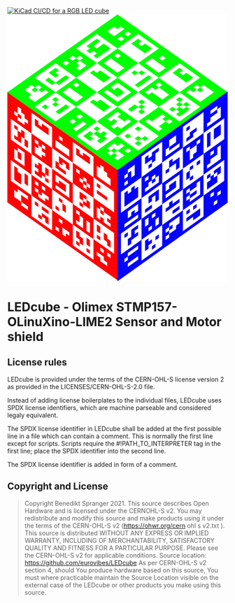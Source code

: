 <!-- SPDX-FileCopyrightText: 2021 Benedikt Spranger <b.spranger@linutronix.de> -->
<!-- SPDX-License-Identifier: CERN-OHL-S-2.0 -->

[![KiCad CI/CD for a RGB LED cube](https://github.com/eurovibes/LEDcube/actions/workflows/main.yml/badge.svg)](https://github.com/eurovibes/LEDcube/actions/workflows/main.yml)
![LEDcube logo](https://github.com/eurovibes/LEDcube/raw/master/images/LEDcube.png "LEDcube logo")

# LEDcube -  Olimex STMP157-OLinuXino-LIME2 Sensor and Motor shield

## License rules

LEDcube is provided under the terms of the CERN-OHL-S license
version 2 as provided in the LICENSES/CERN-OHL-S-2.0 file.

Instead of adding license boilerplates to the individual files,
LEDcube uses SPDX license identifiers, which are machine parseable
and considered legaly equivalent.

The SPDX license identifier in LEDcube shall be added at the first
possible line in a file which can contain a comment. This is normally the
first line except for scripts. Scripts require the #!PATH_TO_INTERPRETER tag
in the first line; place the SPDX identifier into the second line.

The SPDX license identifier is added in form of a comment.

## Copyright and License

> Copyright Benedikt Spranger 2021.
> This source describes Open Hardware and is licensed under the CERNOHL-S v2.
> You may redistribute and modify this source and make products using it
> under the terms of the CERN-OHL-S v2 (https://ohwr.org/cern ohl s v2.txt ).
> This source is distributed WITHOUT ANY EXPRESS OR IMPLIED WARRANTY, INCLUDING
> OF MERCHANTABILITY, SATISFACTORY QUALITY AND FITNESS FOR A PARTICULAR PURPOSE.
> Please see the CERN-OHL-S v2 for applicable conditions.
> Source location: https://github.com/eurovibes/LEDcube
> As per CERN-OHL-S v2 section 4, should You produce hardware based
> on this source, You must where practicable maintain the Source Location
> visible on the external case of the LEDcube or other products you
> make using this source.
